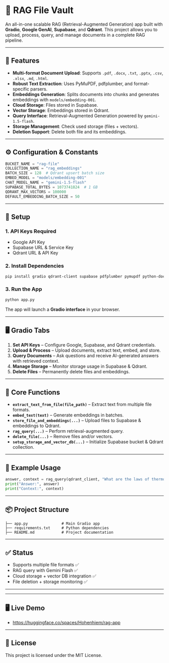 # 📁 RAG File Vault

An all-in-one scalable RAG (Retrieval-Augmented Generation) app built with **Gradio**, **Google GenAI**, **Supabase**, and **Qdrant**. This project allows you to upload, process, query, and manage documents in a complete RAG pipeline.

---

## 🚀 Features

* **Multi-format Document Upload**: Supports `.pdf`, `.docx`, `.txt`, `.pptx`, `.csv`, `.xlsx`, `.md`, `.html`.
* **Robust Text Extraction**: Uses PyMuPDF, pdfplumber, and format-specific parsers.
* **Embeddings Generation**: Splits documents into chunks and generates embeddings with `models/embedding-001`.
* **Cloud Storage**: Files stored in Supabase.
* **Vector Storage**: Embeddings stored in Qdrant.
* **Query Interface**: Retrieval-Augmented Generation powered by `gemini-1.5-flash`.
* **Storage Management**: Check used storage (files + vectors).
* **Deletion Support**: Delete both file and its embeddings.

---

## ⚙️ Configuration & Constants

```python
BUCKET_NAME = "rag-file"
COLLECTION_NAME = "rag_embeddings"
BATCH_SIZE = 128  # Qdrant upsert batch size
EMBED_MODEL = "models/embedding-001"
CHAT_MODEL_NAME = "gemini-1.5-flash"
SUPABASE_TOTAL_BYTES = 1073741824  # 1 GB
QDRANT_MAX_VECTORS = 100000
DEFAULT_EMBEDDING_BATCH_SIZE = 50
```

---

## 🔑 Setup

### 1. API Keys Required

* Google API Key
* Supabase URL & Service Key
* Qdrant URL & API Key

### 2. Install Dependencies

```bash
pip install gradio qdrant-client supabase pdfplumber pymupdf python-docx python-pptx pandas beautifulsoup4
```

### 3. Run the App

```bash
python app.py
```

The app will launch a **Gradio interface** in your browser.

---

## 🖥️ Gradio Tabs

1. **Set API Keys** – Configure Google, Supabase, and Qdrant credentials.
2. **Upload & Process** – Upload documents, extract text, embed, and store.
3. **Query Documents** – Ask questions and receive AI-generated answers with retrieved context.
4. **Manage Storage** – Monitor storage usage in Supabase & Qdrant.
5. **Delete Files** – Permanently delete files and embeddings.

---

## 🔄 Core Functions

* **`extract_text_from_file(file_path)`** – Extract text from multiple file formats.
* **`embed_text(text)`** – Generate embeddings in batches.
* **`store_file_and_embeddings(...)`** – Upload files to Supabase & embeddings to Qdrant.
* **`rag_query(...)`** – Perform retrieval-augmented query.
* **`delete_file(...)`** – Remove files and/or vectors.
* **`setup_storage_and_vector_db(...)`** – Initialize Supabase bucket & Qdrant collection.

---

## 🧩 Example Usage

```python
answer, context = rag_query(qdrant_client, "What are the laws of thermodynamics?")
print("Answer:", answer)
print("Context:", context)
```

---

## 📦 Project Structure

```
├── app.py               # Main Gradio app
├── requirements.txt     # Python dependencies
├── README.md            # Project documentation
```

---

## ✅ Status

* Supports multiple file formats ✅
* RAG query with Gemini Flash ✅
* Cloud storage + vector DB integration ✅
* File deletion + storage monitoring ✅

---

---

## 🖥️ Live Demo

* https://huggingface.co/spaces/Hohenhiem/rag-app

---

## 📜 License

This project is licensed under the MIT License.
